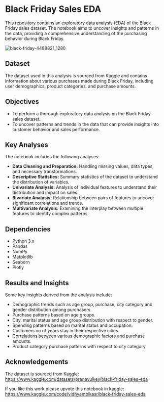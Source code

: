# Black Friday Sales EDA

This repository contains an exploratory data analysis (EDA) of the Black Friday sales dataset. The notebook aims to uncover insights and patterns in the data, providing a comprehensive understanding of the purchasing behavior during Black Friday.

![black-friday-4488821_1280](https://github.com/user-attachments/assets/0e3bbd01-bb3e-4600-9636-bd5a5e57c512)

## Dataset

The dataset used in this analysis is sourced from Kaggle and contains information about various purchases made during Black Friday, including user demographics, product categories, and purchase amounts.

## Objectives

- To perform a thorough exploratory data analysis on the Black Friday sales dataset.
- To uncover patterns and trends in the data that can provide insights into customer behavior and sales performance.

## Key Analyses

The notebook includes the following analyses:

- **Data Cleaning and Preparation:** Handling missing values, data types, and necessary transformations.
- **Descriptive Statistics:** Summary statistics of the dataset to understand the distribution of variables.
- **Univariate Analysis:** Analysis of individual features to understand their distribution and impact on sales.
- **Bivariate Analysis:** Relationship between pairs of features to uncover significant correlations and trends.
- **Multivariate Analysis:** Examining the interplay between multiple features to identify complex patterns.

## Dependencies

- Python 3.x
- Pandas
- NumPy
- Matplotlib
- Seaborn
- Plotly

## Results and Insights
Some key insights derived from the analysis include:

- Demographic trends such as age group, purchase, city category and gender distribution among purchasers.
- Purchase patterns based on age groups.
- City, marital status and age group distribution with respect to gender.
- Spending patterns based on marital status and occupation.
- Customers no of years stay in their respective cities.
- Correlations between various demographic factors and purchase amounts.
- Product category purchase patterns with respect to city category

## Acknowledgements
The dataset is sourced from Kaggle: https://www.kaggle.com/datasets/pranavuikey/black-friday-sales-eda

If you like this work please upvote this notebook in kaggle: https://www.kaggle.com/code/vidhyambikasr/black-friday-sales-eda
